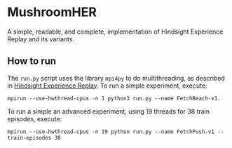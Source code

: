 # MushroomHER
A simple, readable, and complete, implementation of Hindsight Experience Replay and its variants.

How to run
----------
The `run.py` script uses the library `mpi4py` to do multithreading, as described in [Hindsight Experience Replay](https://arxiv.org/abs/1707.01495). To run a simple
experiment, execute:

```
mpirun --use-hwthread-cpus -n 1 python3 run.py --name FetchReach-v1.
```

To run a simple an advanced experiment, using 19 threads for 38 train episodes, execute:

```
mpirun --use-hwthread-cpus -n 19 python run.py --name FetchPush-v1 --train-episodes 38
```


